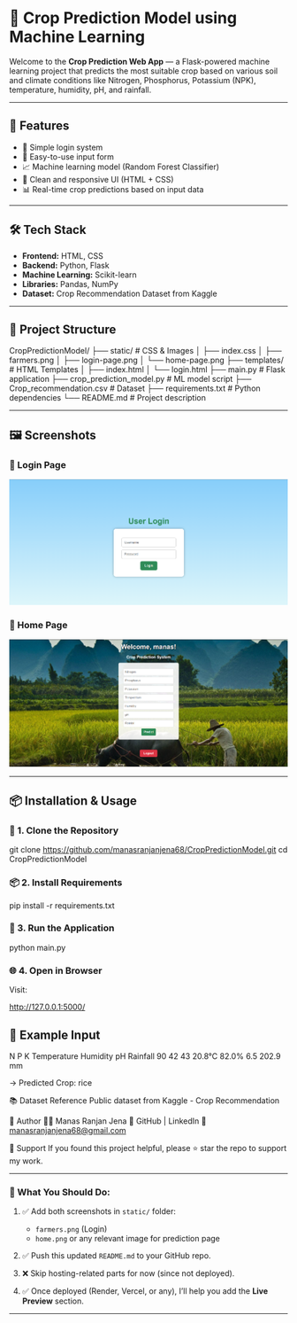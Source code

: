 # 🌾 Crop Prediction Model using Machine Learning

Welcome to the **Crop Prediction Web App** — a Flask-powered machine learning project that predicts the most suitable crop based on various soil and climate conditions like Nitrogen, Phosphorus, Potassium (NPK), temperature, humidity, pH, and rainfall.

---  
    
## 🧠 Features     

- 🔐 Simple login system    
- 🧾 Easy-to-use input form
- 📈 Machine learning model (Random Forest Classifier)
- 🎨 Clean and responsive UI (HTML + CSS)
- 📊 Real-time crop predictions based on input data

---

## 🛠️ Tech Stack

- **Frontend:** HTML, CSS
- **Backend:** Python, Flask
- **Machine Learning:** Scikit-learn
- **Libraries:** Pandas, NumPy
- **Dataset:** Crop Recommendation Dataset from Kaggle

---

## 📂 Project Structure

CropPredictionModel/
├── static/ # CSS & Images
│ ├── index.css
│ ├── farmers.png
│ ├── login-page.png
│ └── home-page.png
├── templates/ # HTML Templates
│ ├── index.html
│ └── login.html
├── main.py # Flask application
├── crop_prediction_model.py # ML model script
├── Crop_recommendation.csv # Dataset
├── requirements.txt # Python dependencies
└── README.md # Project description

---

## 🖼️ Screenshots

### 🔐 Login Page
![Login Page](./static/login-page.png)

### 🏡 Home Page
![Home Page](./static/home-page.png)

---

## 📦 Installation & Usage

### 🔧 1. Clone the Repository


git clone https://github.com/manasranjanjena68/CropPredictionModel.git
cd CropPredictionModel

### 📦 2. Install Requirements

pip install -r requirements.txt


### 🚀 3. Run the Application

python main.py


### 🌐 4. Open in Browser

Visit:

http://127.0.0.1:5000/


## 🧪 Example Input
N     P     K     Temperature     Humidity     pH     Rainfall
90    42    43    20.8°C          82.0%        6.5    202.9 mm


→ Predicted Crop: rice


📚 Dataset Reference
Public dataset from Kaggle - Crop Recommendation


🙌 Author
👨‍💻 Manas Ranjan Jena
🔗 GitHub | LinkedIn
📧 manasranjanjena68@gmail.com

 
🌟 Support
If you found this project helpful, please ⭐ star the repo to support my work.


---

### 📌 What You Should Do:
1. ✅ Add both screenshots in `static/` folder:
   - `farmers.png` (Login)
   - `home.png` or any relevant image for prediction page

2. ✅ Push this updated `README.md` to your GitHub repo.

3. ❌ Skip hosting-related parts for now (since not deployed).

4. ✅ Once deployed (Render, Vercel, or any), I’ll help you add the **Live Preview** section.

---


